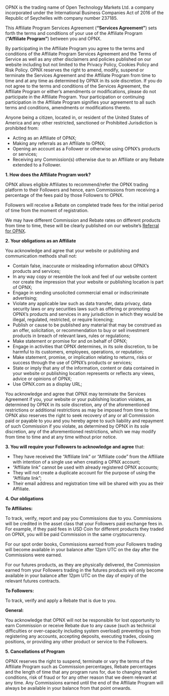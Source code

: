 OPNX is the trading name of Open Technology Markets Ltd. a company incorporated under the International Business Companies Act of 2016 of the Republic of Seychelles with company number 237185.

This Affiliate Program Services Agreement (**“Services Agreement”**) sets forth the terms and conditions of your use of the Affiliate Program (**“Affiliate Program”**) between you and OPNX.

By participating in the Affiliate Program you agree to the terms and conditions of the Affiliate Program Services Agreement and the Terms of Service as well as any other disclaimers and policies published on our website including but not limited to the Privacy Policy, Cookies Policy and Risk Policy. OPNX reserves the right to amend, modify, suspend or terminate the Services Agreement and the Affiliate Program from time to time and at any time as determined by OPNX in its sole discretion. If you do not agree to the terms and conditions of the Services Agreement, the Affiliate Program or either’s amendments or modifications, please do not participate in the Affiliate Program. Your participation or continuing participation in the Affiliate Program signifies your agreement to all such terms and conditions, amendments or modifications thereto.

Anyone being a citizen, located in, or resident of the United States of America and any other restricted, sanctioned or Prohibited Jurisdiction is prohibited from:



* Acting as an Affiliate of OPNX;
* Making any referrals as an Affiliate to OPNX;
* Opening an account as a Follower or otherwise using OPNX’s products or services;
* Receiving any Commission(s) otherwise due to an Affiliate or any Rebate extended to a Follower.

**1. How does the Affiliate Program work?**

OPNX allows eligible Affiliates to recommend/refer the OPNX trading platform to their Followers and hence, earn Commissions from receiving a percentage of the fees paid by those Followers to OPNX.

Followers will receive a Rebate on completed trade fees for the initial period of time from the moment of registration.

We may have different Commission and Rebate rates on different products from time to time, these will be clearly published on our website’s [Referral for OPNX](https://www.opnx.com/user/home/referral).

**2. Your obligations as an Affiliate**

You acknowledge and agree that your website or publishing and communication methods shall not:



* Contain false, inaccurate or misleading information about OPNX’s products and services;
* In any way copy or resemble the look and feel of our website content nor create the impression that your website or publishing location is part of OPNX;
* Engage in sending unsolicited commercial email or indiscriminate advertising;
* Violate any applicable law such as data transfer, data privacy, data security laws or any securities laws such as offering or promoting OPNX’s products and services in any jurisdiction in which they would be illegal, regulated, restricted, or require licencing;
* Publish or cause to be published any material that may be construed as an offer, solicitation, or recommendation to buy or sell investment products in breach of relevant laws, rules or regulations;
* Make statement or promise for and on behalf of OPNX;
* Engage in activities that OPNX determines, in its sole discretion, to be harmful to its customers, employees, operations, or reputation;
* Make statement, promise, or implication relating to returns, risks or success through the use of OPNX’s products or services;
* State or imply that any of the information, content or data contained in your website or publishing location represents or reflects any views, advice or opinions of OPNX;
* Use OPNX.com as a display URL;

You acknowledge and agree that OPNX may terminate the Services Agreement if you, your website or your publishing location violates, as determined by OPNX in its sole discretion, any of the aforementioned restrictions or additional restrictions as may be imposed from time to time. OPNX also reserves the right to seek recovery of any or all Commission paid or payable to you and you hereby agree to such liability and repayment of such Commission if you violate, as determined by OPNX in its sole discretion, any of the aforementioned restrictions, which we may modify from time to time and at any time without prior notice.

**3. You will require your Followers to acknowledge and agree** that:



* They have received the “Affiliate link” or “Affiliate code” from the Affiliate with intention of a single use when creating a OPNX account;
* “Affiliate link” cannot be used with already registered OPNX accounts;
* They will not create a duplicate account for the purpose of using the “Affiliate link”;
* Their email address and registration time will be shared with you as their Affiliate.

**4. Our obligations**

**To Affiliates:**

To track, verify, report and pay you Commissions due to you. Commissions will be credited in the asset class that your Followers paid exchange fees in. For example, if they paid fees in USD Coin for different products they traded on OPNX, you will be paid Commission in the same cryptocurrency.

For our spot order books, Commissions earned from your Followers trading will become available in your balance after 12pm UTC on the day after the Commissions were earned.

For our futures products, as they are physically delivered, the Commission earned from your Followers trading in the futures products will only become available in your balance after 12pm UTC on the day of expiry of the relevant futures contracts.

**To Followers:**

To track, verify and apply a Rebate that is due to you.

**General:**

You acknowledge that OPNX will not be responsible for lost opportunity to earn Commission or receive Rebate due to any cause (such as technical difficulties or over-capacity including system overload) preventing us from registering any accounts, accepting deposits, executing trades, closing positions, or providing any other product or service to the Followers.

**5. Cancellations of Program**

OPNX reserves the right to suspend, terminate or vary the terms of the Affiliate Program such as Commission percentages, Rebate percentages and the length of time that any program runs for, due to changing market conditions, risk of fraud or for any other reason that we deem relevant at any time. Any Commissions earned until the end of the Affiliate Program will always be available in your balance from that point onwards.
